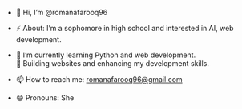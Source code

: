 - 👋 Hi, I’m @romanafarooq96

- ⚡ About: I’m a sophomore in high school and interested in AI, web development.  
- 🌱 I’m currently learning Python and web development.  
🔧 Building websites and enhancing my development skills.  
- 📫 How to reach me: romanafarooq96@gmail.com
-  😄 Pronouns: She
